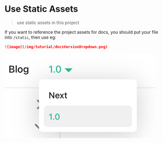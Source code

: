 # Use Static Assets

> use static assets in this project

If you want to reference the project assets for docs, you should put your file into ```/static```, then use eg:

```markdown
![image](/img/tutorial/docsVersionDropdown.png)
```

![image](/img/tutorial/docsVersionDropdown.png)
